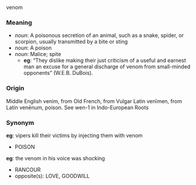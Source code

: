 venom
### Meaning
+ _noun_: A poisonous secretion of an animal, such as a snake, spider, or scorpion, usually transmitted by a bite or sting
+ _noun_: A poison
+ _noun_: Malice; spite
    + __eg__: “They dislike making their just criticism of a useful and earnest man an excuse for a general discharge of venom from small-minded opponents” (W.E.B. DuBois).

### Origin

Middle English venim, from Old French, from Vulgar Latin venīmen, from Latin venēnum, poison. See wen-1 in Indo-European Roots

### Synonym

__eg__: vipers kill their victims by injecting them with venom

+ POISON

__eg__: the venom in his voice was shocking

+ RANCOUR
+ opposite(s): LOVE, GOODWILL


